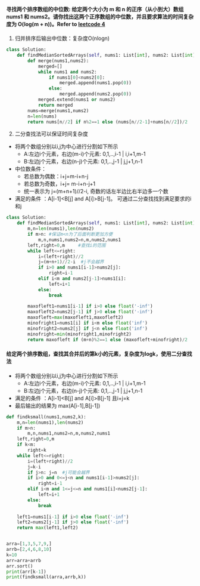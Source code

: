 ####  寻找两个排序数组的中位数: 给定两个大小为 m 和 n 的正序（从小到大）数组 nums1 和 nums2。请你找出这两个正序数组的中位数，并且要求算法的时间复杂度为 O(log(m + n))。Refer to [leetcode 4](https://leetcode-cn.com/problems/median-of-two-sorted-arrays/)
1. 归并排序后输出中位数：复杂度O(nlogn)
```python
class Solution:
    def findMedianSortedArrays(self, nums1: List[int], nums2: List[int]) -> float:
        def merge(nums1,nums2):
            merged=[]
            while nums1 and nums2:
                if nums1[0]<nums2[0]:
                    merged.append(nums1.pop(0))
                else:
                    merged.append(nums2.pop(0))
            merged.extend(nums1 or nums2)
            return merged
        nums=merge(nums1,nums2)
        n=len(nums)
        return nums[n//2] if n%2==1 else (nums[n//2-1]+nums[n//2])/2
```
2. 二分查找法可以保证时间复杂度
* 将两个数组分别以i,j为中心进行分割如下所示
    * A:左边i个元素，右边(m-i)个元素: 0,1,..,i-1 | i,i+1,m-1
    * B:左边j个元素，右边(n-j)个元素: 0,1,..,j-1 | j,j+1,n-1
* 中位数条件：
    * 若总数为偶数：i+j=m-i+n-j 
    * 若总数为奇数，i+j= m-i+n-j+1
    * 统一表示为 j=(m+n+1)//2-i,  奇数的话左半边比右半边多一个数
* 满足的条件 ：A[i-1]<B[j] and A[i]>B[j-1]。 可通过二分查找找到满足要求的i和j
```python
class Solution:
    def findMedianSortedArrays(self, nums1: List[int], nums2: List[int]) -> float:
        m,n=len(nums1),len(nums2)
        if m>n: #保证m<n为了后面判断更加方便
            m,n,nums1,nums2=n,m,nums2,nums1
        left,right=0,m     #查找i的范围
        while left<=right: 
            i=(left+right)//2
            j=(m+n+1)//2-i  #j不会越界
            if i>0 and nums1[i-1]>nums2[j]:
                right=i-1
            elif i<m and nums2[j-1]>nums1[i]:
                left=i+1
            else:
                break
        
        maxofleft1=nums1[i-1] if i>0 else float('-inf')
        maxofleft2=nums2[j-1] if j>0 else float('-inf')
        maxofleft=max(maxofleft1,maxofleft2)
        minofright1=nums1[i] if i<m else float('inf')
        minofright2=nums2[j] if j<n else float('inf')
        minofright=min(minofright1,minofright2)
        return maxofleft if (m+n)%2==1 else (maxofleft+minofright)/2
```
    
#### 给定两个排序数组，查找其合并后的第k小的元素，复杂度为logk，使用二分查找法
* 将两个数组分别以i,j为中心进行分割如下所示
    * A:左边i个元素，右边(m-i)个元素: 0,1,..,i-1 | i,i+1,m-1
    * B:左边j个元素，右边(n-j)个元素: 0,1,..,j-1 | j,j+1,n-1
* 满足的条件 ：A[i-1]<B[j] and A[i]>B[j-1] 且i+j=k
* 最后输出的结果为 max(A[i-1],B[j-1])
```python
def findksmall(nums1,nums2,k):
    m,n=len(nums1),len(nums2)
    if m>n:
        m,n,nums1,nums2=n,m,nums2,nums1
    left,right=0,m
    if k<m:
        right=k
    while left<=right:
        i=(left+right)//2
        j=k-i
        if j>n: j=n  #j可能会越界
        if i>0 and 0<=j<n and nums1[i-1]>nums2[j]:
            right=i-1
        elif i<m and 1<=j<=n and nums1[i]<nums2[j-1]:
            left=i+1
        else:
            break
        
    left1=nums1[i-1] if i>0 else float('-inf')
    left2=nums2[j-1] if j>0 else float('-inf')
    return max(left1,left2)


arra=[1,3,5,7,9,]
arrb=[2,4,6,8,10]
k=10
arr=arra+arrb
arr.sort()
print(arr[k-1])
print(findksmall(arra,arrb,k))
```

